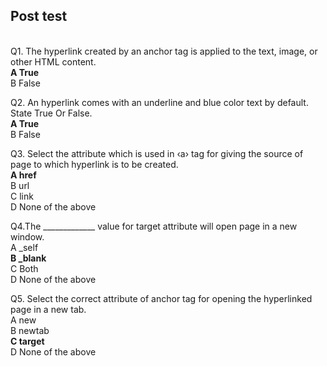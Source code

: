 ## Post test
<br>
Q1. The hyperlink created by an anchor tag is applied to the text, image, or other HTML content.<br>
<b>A  True</b><br>
B   False<br>

Q2. An hyperlink comes with an underline and blue color text by default. State True Or False.<br>
<b>A  True</b><br>
B   False<br>

Q3. Select the attribute which is used in ‹a› tag for giving the source of page to which hyperlink is to be created.<br>
<b>A  href</b><br>
B  url<br>
C  link<br>
D  None of the above<br>


Q4.The _____________ value for target attribute will open page in a new window.<br>
A  _self<br>
<b>B  _blank</b><br>
C  Both<br>
D  None of the above<br>

Q5. Select the correct attribute of anchor tag for opening the hyperlinked page in a new tab.<br>
A  new <br>
B  newtab<br>
<b>C  target<br></b>
D  None of the above<br>
